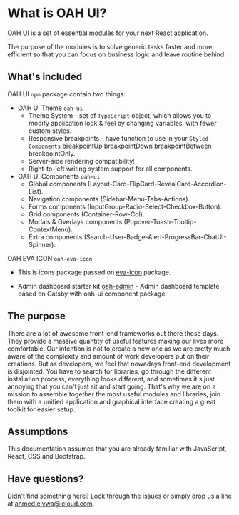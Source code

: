 # What is OAH UI?

OAH UI is a set of essential modules for your next React application.

The purpose of the modules is to solve generic tasks faster and more efficient so that you can focus on business logic and leave routine behind.

## What's included

OAH UI `npm` package contain two things:

- OAH UI Theme `oah-ui`
  - Theme System - set of `TypeScript` object, which allows you to modify application look & feel by changing variables, with fewer custom styles.
  - Responsive breakpoints - have function to use in your `Styled Components` breakpointUp breakpointDown breakpointBetween breakpointOnly.
  - Server-side rendering compatibility!
  - Right-to-left writing system support for all components.
- OAH UI Components `oah-ui`
  - Global components (Layout-Card-FlipCard-RevealCard-Accordion-List).
  - Navigation components (Sidebar-Menu-Tabs-Actions).
  - Forms components (InputGroup-Radio-Select-Checkbox-Button).
  - Grid components (Container-Row-Col).
  - Modals & Overlays components (Popover-Toastr-Tooltip-ContextMenu).
  - Extra components (Search-User-Badge-Alert-ProgressBar-ChatUI-Spinner).

OAH EVA ICON `oah-eva-icon`

- This is icons package passed on [eva-icon](https://akveo.github.io/eva-icons/) package.

- Admin dashboard starter kit [oah-admin](https://github.com/AhmedElywa/oah-admin) - Admin dashboard template based on Gatsby with oah-ui component package.

## The purpose

There are a lot of awesome front-end frameworks out there these days.
They provide a massive quantity of useful features making our lives more comfortable.
Our intention is not to create a new one as we are pretty much aware of the complexity and amount of work developers put on their creations.
But as developers, we feel that nowadays front-end development is disjointed.
You have to search for libraries, go through the different installation process, everything looks different, and sometimes it's just annoying that you can't just sit and start going.
That's why we are on a mission to assemble together the most useful modules and libraries, join them with a unified application and graphical interface creating a great toolkit for easier setup.

## Assumptions

This documentation assumes that you are already familiar with JavaScript, React, CSS and Bootstrap.

## Have questions?

Didn't find something here? Look through the [issues](https://github.com/AhmedElywa/oah-ui/issues) or simply drop us a line at <ahmed.elywa@icloud.com>.
